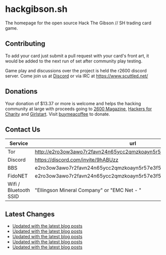 # hackgibson.sh
The homepage for the open source Hack The Gibson // SH trading card game.


## Contributing

To add your card just submit a pull request with your card's front art, it would be added to the next run of set after community play testing.

Game play and discussions over the project is held the r2600 discord server. Come join us at [Discord](https://discord.com/invite/9hABUzz) or via IRC at https://www.scuttled.net/


## Donations

Your donation of $13.37 or more is welcome and helps the hacking community at large with proceeds going to [2600 Magazine](https://2600.com/), [Hackers for Charity](https://hackersforcharity.org) and [Girlstart](https://girlstart.org).  Visit [buymeacoffee](https://www.buymeacoffee.com/hackgibson.sh) to donate.


## Contact Us

Service | url
-|-
Tor | http://e2ro3ow3awo7r2favn24n65ycc2qmzkoayn5r57e3f56nvjwdcgg32ad.onion
Discord | https://discord.com/invite/9hABUzz
BBS | e2ro3ow3awo7r2favn24n65ycc2qmzkoayn5r57e3f56nvjwdcgg32ad.onion:23
FidoNET | e2ro3ow3awo7r2favn24n65ycc2qmzkoayn5r57e3f56nvjwdcgg32ad.onion:24554
Wifi / Bluetooth SSID | "Ellingson Mineral Company" or "EMC Net - <fidonet address>"

## Latest Changes
<!-- BLOG-POST-LIST:START -->
- [Updated with the latest blog posts](https://github.com/DFW2600/hackgibson.sh/commit/290a3b5384a53342e86eba388cfe7b6ea305ba2b)
- [Updated with the latest blog posts](https://github.com/DFW2600/hackgibson.sh/commit/98e861a4fdb630eb19a7a3812f631135e23f76c3)
- [Updated with the latest blog posts](https://github.com/DFW2600/hackgibson.sh/commit/0f0f9334ee0be91f41c8794d96bd398eb84b0085)
- [Updated with the latest blog posts](https://github.com/DFW2600/hackgibson.sh/commit/c977b299618c0917851aa69331fe04fc2c01dd81)
- [Updated with the latest blog posts](https://github.com/DFW2600/hackgibson.sh/commit/13b214eb380ec6bf07aa0be21f8fe1cd506fea65)
<!-- BLOG-POST-LIST:END -->
